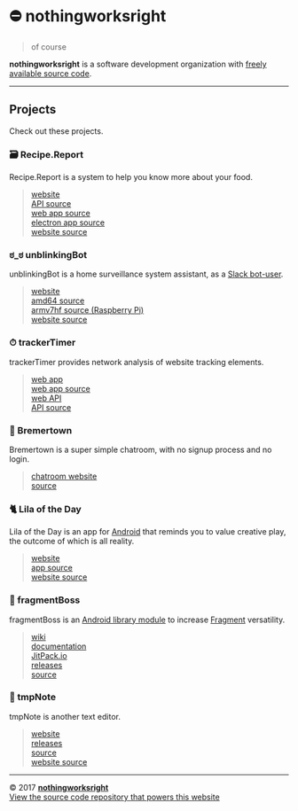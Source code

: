 # ⛔️ nothingworksright  

> of course  

__nothingworksright__ is a software development organization with [freely available source code](https://github.com/nothingworksright).  

___

## Projects  

Check out these projects.  

### 🗃 Recipe.Report  

Recipe.Report is a system to help you know more about your food.  

> [website](http://www.recipe.report/)  
> [API source](https://github.com/nothingworksright/recipereport_api)  
> [web app source](https://github.com/nothingworksright/recipereport_webapp)  
> [electron app source](https://github.com/nothingworksright/recipereport_xplat)  
> [website source](https://github.com/nothingworksright/recipereport_website)  

### ಠ_ಠ unblinkingBot  

unblinkingBot is a home surveillance system assistant, as a [Slack bot-user](https://api.slack.com/bot-users).  

> [website](http://www.unblinkingbot.com)  
> [amd64 source](https://github.com/nothingworksright/unblinkingbot)  
> [armv7hf source (Raspberry Pi)](https://github.com/nothingworksright/unblinkingbot_pi)  
> [website source](https://github.com/nothingworksright/unblinkingbot_website)  

### ⏱ trackerTimer  

trackerTimer provides network analysis of website tracking elements.  

> [web app](https://trackertimerwebapp.herokuapp.com/)  
> [web app source](https://github.com/nothingworksright/trackertimer_webapp)  
> [web API](https://trackertimerapi.herokuapp.com/)  
> [API source](https://github.com/nothingworksright/trackertimer_api)  

### 💬 Bremertown  

Bremertown is a super simple chatroom, with no signup process and no login.  

> [chatroom website](http://www.bremertown.com/)  
> [source](https://github.com/nothingworksright/bremertown_chatroom)  

### 🐈 Lila of the Day  

Lila of the Day is an app for [Android](https://www.android.com/) that reminds you to value creative play, the outcome of which is all reality.  

> [website](http://www.lilaoftheday.com)  
> [app source](https://github.com/nothingworksright/lilaoftheday_android)  
> [website source](https://github.com/nothingworksright/lilaoftheday_website)

### 📱 fragmentBoss  

fragmentBoss is an [Android library module](https://developer.android.com/studio/projects/android-library.html) to increase [Fragment](https://developer.android.com/guide/components/fragments.html) versatility.  

> [wiki](https://github.com/nothingworksright/fragmentboss/wiki)  
> [documentation](http://nothingworksright.com/fragmentBoss/)  
> [JitPack.io](https://jitpack.io/#com.nothingworksright/fragmentBoss)  
> [releases](https://github.com/nothingworksright/fragmentBoss/releases/latest)  
> [source](https://github.com/nothingworksright/fragmentBoss)  

### 📓 tmpNote  

tmpNote is another text editor.  

> [website](http://tmpnote.com/)  
> [releases](https://github.com/nothingworksright/tmpNote/releases/latest)  
> [source](https://github.com/nothingworksright/tmpNote)  
> [website source](https://github.com/nothingworksright/tmpnote_website)  

___

&copy; 2017 [__nothingworksright__](https://github.com/nothingworksright)  
[View the source code repository that powers this website](https://github.com/nothingworksright/nothingworksright.github.io)  

